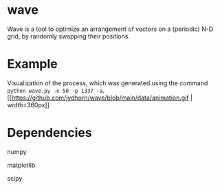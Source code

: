 # wave
Wave is a tool to optimize an arrangement of vectors on a (periodic) N-D grid, by randomly swapping their positions.

# Example

Visualization of the process, which was generated using the command `python wave.py -n 50 -p 1337 -a`.
[[https://github.com/jvdhorn/wave/blob/main/data/animation.gif | width=360px]]

# Dependencies
numpy

matplotlib

scipy


